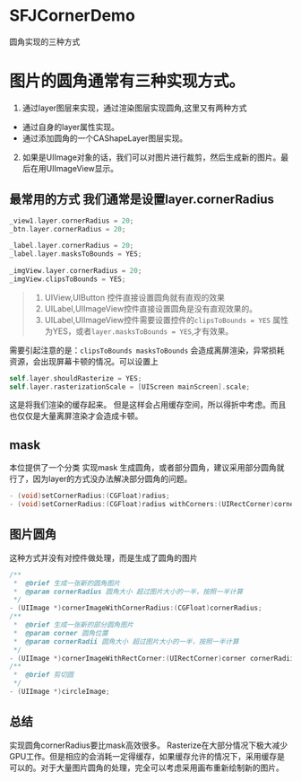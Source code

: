 # SFJCornerDemo
圆角实现的三种方式

# 图片的圆角通常有三种实现方式。

1. 通过layer图层来实现，通过渲染图层实现圆角,这里又有两种方式
- 通过自身的layer属性实现。
- 通过添加圆角的一个CAShapeLayer图层实现。
2. 如果是UIImage对象的话，我们可以对图片进行裁剪，然后生成新的图片。最后在用UIImageView显示。


## 最常用的方式 我们通常是设置layer.cornerRadius

```Objective-c
_view1.layer.cornerRadius = 20;
_btn.layer.cornerRadius = 20;
    
_label.layer.cornerRadius = 20;
_label.layer.masksToBounds = YES;
    
_imgView.layer.cornerRadius = 20;
_imgView.clipsToBounds = YES;
```

> 1. UIView,UIButton 控件直接设置圆角就有直观的效果
> 2. UILabel,UIImageView控件直接设置圆角是没有直观效果的。
> 3. UILabel,UIImageView控件需要设置控件的`clipsToBounds = YES` 属性为YES，或者`layer.masksToBounds = YES`,才有效果。

需要引起注意的是：`clipsToBounds masksToBounds` 会造成离屏渲染，异常损耗资源，会出现屏幕卡顿的情况。可以设置上
```Objective-c
self.layer.shouldRasterize = YES;
self.layer.rasterizationScale = [UIScreen mainScreen].scale;
```
这是将我们渲染的缓存起来。 但是这样会占用缓存空间，所以得折中考虑。而且也仅仅是大量离屏渲染才会造成卡顿。

## mask
本位提供了一个分类 实现mask 生成圆角，或者部分圆角，建议采用部分圆角就行了，因为layer的方式没办法解决部分圆角的问题。
```Objective-c
- (void)setCornerRadius:(CGFloat)radius;
- (void)setCornerRadius:(CGFloat)radius withCorners:(UIRectCorner)corners;
```

## 图片圆角 
这种方式并没有对控件做处理，而是生成了圆角的图片
```Objective-c
/**
 *  @brief 生成一张新的圆角图片
 *  @param cornerRadius 圆角大小 超过图片大小的一半，按照一半计算
 */
- (UIImage *)cornerImageWithCornerRadius:(CGFloat)cornerRadius;
/**
 *  @brief 生成一张新的部分圆角图片
 *  @param corner 圆角位置
 *  @param cornerRadii 圆角大小 超过图片大小的一半，按照一半计算
 */
- (UIImage *)cornerImageWithRectCorner:(UIRectCorner)corner cornerRadii:(CGSize)cornerRadii;
/**
 *  @brief 剪切圆
 */
- (UIImage *)circleImage;
```

## 总结

实现圆角cornerRadius要比mask高效很多。
Rasterize在大部分情况下极大减少GPU工作。但是相应的会消耗一定得缓存，如果缓存允许的情况下，采用缓存是可以的。对于大量图片圆角的处理，完全可以考虑采用画布重新绘制新的图片。
